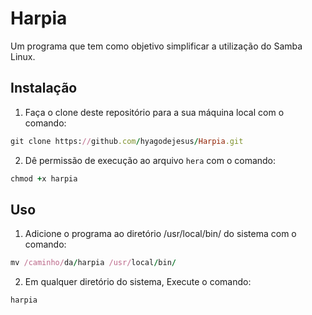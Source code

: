 # Harpia
Um programa que tem como objetivo simplificar a utilização do Samba Linux.

## Instalação

1. Faça o clone deste repositório para a sua máquina local com o comando:
``` ruby
git clone https://github.com/hyagodejesus/Harpia.git
```
2. Dê permissão de execução ao arquivo `hera` com o comando: 
 ```ruby
chmod +x harpia
```

## Uso

1. Adicione o programa ao diretório /usr/local/bin/ do sistema com o comando:
```ruby
mv /caminho/da/harpia /usr/local/bin/
```
2. Em qualquer diretório do sistema, Execute o comando: 
```ruby
harpia
```
